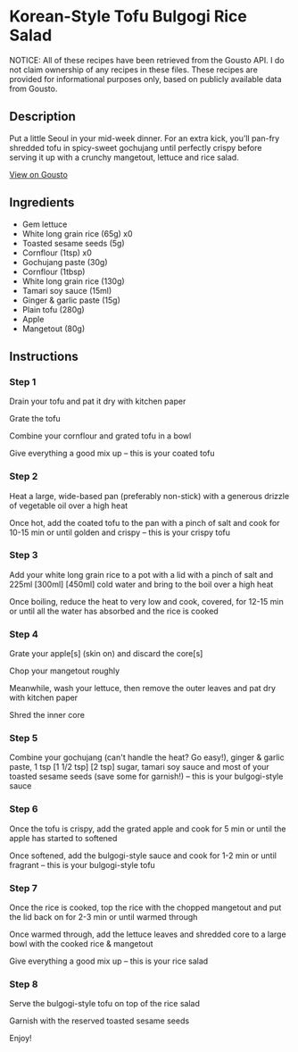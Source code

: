 # Korean-Style Tofu Bulgogi Rice Salad

NOTICE: All of these recipes have been retrieved from the Gousto API. I do not claim ownership of any recipes in these files. These recipes are provided for informational purposes only, based on publicly available data from Gousto.

## Description

Put a little Seoul in your mid-week dinner. For an extra kick, you’ll pan-fry shredded tofu in spicy-sweet gochujang until perfectly crispy before serving it up with a crunchy mangetout, lettuce and rice salad.


[View on Gousto](https://www.gousto.co.uk/recipes/cookbook/korean-style-tofu-bulgogi-rice-salad)

## Ingredients

- Gem lettuce
- White long grain rice (65g) x0
- Toasted sesame seeds (5g)
- Cornflour (1tsp) x0
- Gochujang paste (30g)
- Cornflour (1tbsp)
- White long grain rice (130g)
- Tamari soy sauce (15ml)
- Ginger & garlic paste (15g)
- Plain tofu (280g)
- Apple
- Mangetout (80g)

## Instructions


### Step 1

Drain your tofu and pat it dry with kitchen paper

Grate the tofu

Combine your cornflour and grated tofu in a bowl

Give everything a good mix up – this is your coated tofu


### Step 2

Heat a large, wide-based pan (preferably non-stick) with a generous drizzle of vegetable oil over a high heat

Once hot, add the coated tofu to the pan with a pinch of salt and cook for 10-15 min or until golden and crispy – this is your crispy tofu


### Step 3

Add your white long grain rice to a pot with a lid with a pinch of salt and 225ml <span class="text-purple">[300ml]</span> <span class="text-danger">[450ml] </span>cold water and bring to the boil over a high heat

Once boiling, reduce the heat to very low and cook, covered, for 12-15 min or until all the water has absorbed and the rice is cooked


### Step 4

Grate your apple[s] (skin on) and discard the core[s]

Chop your mangetout roughly

Meanwhile, wash your lettuce, then remove the outer leaves and pat dry with kitchen paper

Shred the inner core


### Step 5

Combine your gochujang (can't handle the heat? Go easy!), ginger & garlic paste, 1 tsp<span class="text-danger"> <span class="text-purple">[1 1/2 tsp] </span>[2 tsp] </span>sugar, tamari soy sauce and most of your toasted sesame seeds (save some for garnish!) – this is your bulgogi-style sauce


### Step 6

Once the tofu is crispy, add the grated apple and cook for 5 min or until the apple has started to softened

Once softened, add the bulgogi-style sauce and cook for 1-2 min or until fragrant – this is your bulgogi-style tofu


### Step 7

Once the rice is cooked, top the rice with the chopped mangetout and put the lid back on for 2-3 min or until warmed through

Once warmed through, add the lettuce leaves and shredded core to a large bowl with the cooked rice & mangetout

Give everything a good mix up – this is your rice salad

### Step 8

Serve the bulgogi-style tofu on top of the rice salad

Garnish with the reserved toasted sesame seeds

Enjoy!

